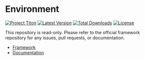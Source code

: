 # Environment #
[![Project Titon](https://img.shields.io/badge/project-titon-82667d.svg?style=flat)](http://titon.io)
[![Latest Version](https://img.shields.io/packagist/v/titon/env.svg?style=flat)](https://packagist.org/packages/titon/env)
[![Total Downloads](https://img.shields.io/packagist/dm/titon/env.svg?style=flat)](https://packagist.org/packages/titon/env)
[![License](https://img.shields.io/packagist/l/titon/env.svg?style=flat)](https://github.com/titon/env/blob/master/license.md)

This repository is read-only. Please refer to the official framework repository for any issues, pull requests, or documentation.

* [Framework](https://github.com/titon/framework)
* [Documentation](https://github.com/titon/framework/blob/master/docs/en/packages/env/index.md)
